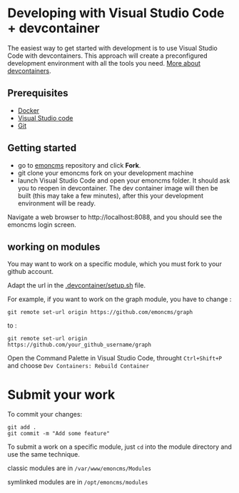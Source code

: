 # Developing with Visual Studio Code + devcontainer

The easiest way to get started with development is to use Visual Studio Code with devcontainers. This approach will create a preconfigured development environment with all the tools you need. [More about devcontainers](https://code.visualstudio.com/docs/devcontainers/containers).

## Prerequisites

- [Docker](https://docs.docker.com/get-docker/)
- [Visual Studio code](https://code.visualstudio.com/)
- [Git](https://git-scm.com/)

## Getting started

- go to [emoncms](https://github.com/emoncms/emoncms) repository and click <b>Fork</b>.
- git clone your emoncms fork on your development machine
- launch Visual Studio Code and open your emoncms folder. It should ask you to reopen in devcontainer. The dev container image will then be built (this may take a few minutes), after this your development environment will be ready.

Navigate a web browser to http://localhost:8088, and you should see the emoncms login screen.

## working on modules

You may want to work on a specific module, which you must fork to your github account. 

Adapt the url in the [.devcontainer/setup.sh](setup.sh) file.

For example, if you want to work on the graph module, you have to change : 
```
git remote set-url origin https://github.com/emoncms/graph
```
to :
```
git remote set-url origin https://github.com/your_github_username/graph
```

Open the Command Palette in Visual Studio Code, throught `Ctrl+Shift+P` and choose `Dev Containers: Rebuild Container`
    
# Submit your work

To commit your changes:
```
git add .
git commit -m "Add some feature"
```

To submit a work on a specific module, just `cd` into the module directory and use the same technique.

classic modules are in `/var/www/emoncms/Modules`

symlinked modules are in `/opt/emoncms/modules`